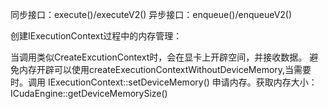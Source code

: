 <!--
 * @Author: yaoshun.li
 * @Date: 2021-10-15 15:17:05
 * @LastEditTime: 2021-10-15 15:17:06
 * @LastEditors: Please set LastEditors
 * @Description: In User Settings Edit
 * @FilePath: /diary/11_Tensorrt/内存占用问题.md
-->

同步接口：execute()/executeV2()
异步接口：enqueue()/enqueueV2()

创建IExecutionContext过程中的内存管理：

当调用类似CreateExcutionContext时，会在显卡上开辟空间，并接收数据。
避免内存开辟可以使用createExecutionContextWithoutDeviceMemory,当需要时。调用 IExecutionContext::setDeviceMemory()
申请内存。获取内存大小：ICudaEngine::getDeviceMemorySize()
